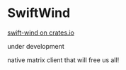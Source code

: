 # SwiftWind

[swift-wind on crates.io](https://crates.io/crates/swift-wind)

under development

native matrix client that will free us all!